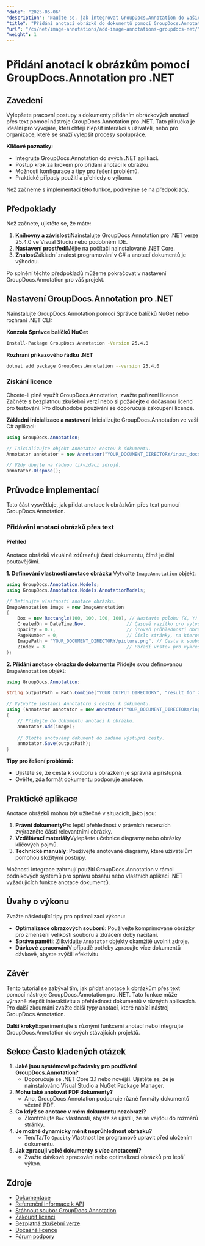 ```yaml
---
"date": "2025-05-06"
"description": "Naučte se, jak integrovat GroupDocs.Annotation do vašich .NET projektů a vylepšit dokumenty pomocí obrázkových anotací. Zlepšete zapojení uživatelů a zefektivnite spolupráci."
"title": "Přidání anotací obrázků do dokumentů pomocí GroupDocs.Annotation pro .NET"
"url": "/cs/net/image-annotations/add-image-annotations-groupdocs-net/"
"weight": 1
---
```


# Přidání anotací k obrázkům pomocí GroupDocs.Annotation pro .NET

## Zavedení

Vylepšete pracovní postupy s dokumenty přidáním obrázkových anotací přes text pomocí nástroje GroupDocs.Annotation pro .NET. Tato příručka je ideální pro vývojáře, kteří chtějí zlepšit interakci s uživateli, nebo pro organizace, které se snaží vylepšit procesy spolupráce.

**Klíčové poznatky:**
- Integrujte GroupDocs.Annotation do svých .NET aplikací.
- Postup krok za krokem pro přidání anotací k obrázku.
- Možnosti konfigurace a tipy pro řešení problémů.
- Praktické případy použití a přehledy o výkonu.

Než začneme s implementací této funkce, podívejme se na předpoklady.

## Předpoklady
Než začnete, ujistěte se, že máte:

1. **Knihovny a závislosti**Nainstalujte GroupDocs.Annotation pro .NET verze 25.4.0 ve Visual Studiu nebo podobném IDE.
2. **Nastavení prostředí**Mějte na počítači nainstalované .NET Core.
3. **Znalost**Základní znalost programování v C# a anotací dokumentů je výhodou.

Po splnění těchto předpokladů můžeme pokračovat v nastavení GroupDocs.Annotation pro váš projekt.

## Nastavení GroupDocs.Annotation pro .NET
Nainstalujte GroupDocs.Annotation pomocí Správce balíčků NuGet nebo rozhraní .NET CLI:

**Konzola Správce balíčků NuGet**
```bash
Install-Package GroupDocs.Annotation -Version 25.4.0
```

**Rozhraní příkazového řádku .NET**
```bash
dotnet add package GroupDocs.Annotation --version 25.4.0
```

### Získání licence
Chcete-li plně využít GroupDocs.Annotation, zvažte pořízení licence. Začněte s bezplatnou zkušební verzí nebo si požádejte o dočasnou licenci pro testování. Pro dlouhodobé používání se doporučuje zakoupení licence.

**Základní inicializace a nastavení**
Inicializujte GroupDocs.Annotation ve vaší C# aplikaci:

```csharp
using GroupDocs.Annotation;

// Inicializujte objekt Annotator cestou k dokumentu.
Annotator annotator = new Annotator("YOUR_DOCUMENT_DIRECTORY/input_docx.docx");

// Vždy dbejte na řádnou likvidaci zdrojů.
annotator.Dispose();
```

## Průvodce implementací
Tato část vysvětluje, jak přidat anotace k obrázkům přes text pomocí GroupDocs.Annotation.

### Přidávání anotací obrázků přes text
#### Přehled
Anotace obrázků vizuálně zdůrazňují části dokumentu, čímž je činí poutavějšími.

**1. Definování vlastností anotace obrázku**
Vytvořte `ImageAnnotation` objekt:

```csharp
using GroupDocs.Annotation.Models;
using GroupDocs.Annotation.Models.AnnotationModels;

// Definujte vlastnosti anotace obrázku.
ImageAnnotation image = new ImageAnnotation
{
    Box = new Rectangle(100, 100, 100, 100), // Nastavte polohu (X, Y) a velikost (šířka, výška).
    CreatedOn = DateTime.Now,               // Časové razítko pro vytvoření anotace.
    Opacity = 0.7,                          // Úroveň průhlednosti obrázku.
    PageNumber = 0,                         // Číslo stránky, na kterou se má anotace umístit.
    ImagePath = "YOUR_DOCUMENT_DIRECTORY/picture.png", // Cesta k souboru obrázku použitému pro anotaci.
    ZIndex = 3                              // Pořadí vrstev pro vykreslování anotací.
};
```

**2. Přidání anotace obrázku do dokumentu**
Přidejte svou definovanou `ImageAnnotation` objekt:

```csharp
using GroupDocs.Annotation;

string outputPath = Path.Combine("YOUR_OUTPUT_DIRECTORY", "result_for_zIndex.docx");

// Vytvořte instanci Annotatoru s cestou k dokumentu.
using (Annotator annotator = new Annotator("YOUR_DOCUMENT_DIRECTORY/input_docx.docx"))
{
    // Přidejte do dokumentu anotaci k obrázku.
    annotator.Add(image);
    
    // Uložte anotovaný dokument do zadané výstupní cesty.
    annotator.Save(outputPath);
}
```

**Tipy pro řešení problémů:**
- Ujistěte se, že cesta k souboru s obrázkem je správná a přístupná.
- Ověřte, zda formát dokumentu podporuje anotace.

## Praktické aplikace
Anotace obrázků mohou být užitečné v situacích, jako jsou:

1. **Právní dokumenty**Pro lepší přehlednost v právních recenzích zvýrazněte části relevantními obrázky.
2. **Vzdělávací materiály**Vylepšete učebnice diagramy nebo obrázky klíčových pojmů.
3. **Technické manuály**: Používejte anotované diagramy, které uživatelům pomohou složitými postupy.

Možnosti integrace zahrnují použití GroupDocs.Annotation v rámci podnikových systémů pro správu obsahu nebo vlastních aplikací .NET vyžadujících funkce anotace dokumentů.

## Úvahy o výkonu
Zvažte následující tipy pro optimalizaci výkonu:
- **Optimalizace obrazových souborů**: Používejte komprimované obrázky pro zmenšení velikosti souboru a zkrácení doby načítání.
- **Správa paměti**: Zlikvidujte `Annotator` objekty okamžitě uvolnit zdroje.
- **Dávkové zpracování**V případě potřeby zpracujte více dokumentů dávkově, abyste zvýšili efektivitu.

## Závěr
Tento tutoriál se zabýval tím, jak přidat anotace k obrázkům přes text pomocí nástroje GroupDocs.Annotation pro .NET. Tato funkce může výrazně zlepšit interaktivitu a přehlednost dokumentů v různých aplikacích. Pro další zkoumání zvažte další typy anotací, které nabízí nástroj GroupDocs.Annotation.

**Další kroky**Experimentujte s různými funkcemi anotací nebo integrujte GroupDocs.Annotation do svých stávajících projektů.

## Sekce Často kladených otázek
1. **Jaké jsou systémové požadavky pro používání GroupDocs.Annotation?**
   - Doporučuje se .NET Core 3.1 nebo novější. Ujistěte se, že je nainstalováno Visual Studio a NuGet Package Manager.
2. **Mohu také anotovat PDF dokumenty?**
   - Ano, GroupDocs.Annotation podporuje různé formáty dokumentů včetně PDF.
3. **Co když se anotace v mém dokumentu nezobrazí?**
   - Zkontrolujte `Box` vlastnosti, abyste se ujistili, že se vejdou do rozměrů stránky.
4. **Je možné dynamicky měnit neprůhlednost obrázku?**
   - Ten/Ta/To `Opacity` Vlastnost lze programově upravit před uložením dokumentu.
5. **Jak zpracuji velké dokumenty s více anotacemi?**
   - Zvažte dávkové zpracování nebo optimalizaci obrázků pro lepší výkon.

## Zdroje
- [Dokumentace](https://docs.groupdocs.com/annotation/net/)
- [Referenční informace k API](https://reference.groupdocs.com/annotation/net/)
- [Stáhnout soubor GroupDocs.Annotation](https://releases.groupdocs.com/annotation/net/)
- [Zakoupit licenci](https://purchase.groupdocs.com/buy)
- [Bezplatná zkušební verze](https://releases.groupdocs.com/annotation/net/)
- [Dočasná licence](https://purchase.groupdocs.com/temporary-license/)
- [Fórum podpory](https://forum.groupdocs.com/c/annotation/)